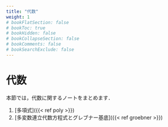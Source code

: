 ```yaml
---
title: "代数"
weight: 1
# bookFlatSection: false
# bookToc: true
# bookHidden: false
# bookCollapseSection: false
# bookComments: false
# bookSearchExclude: false
---
```


# 代数

本節では，代数に関するノートをまとめます．

1. [多項式]({{< ref poly >}})
2. [多変数連立代数方程式とグレブナー基底]({{< ref groebner >}})
